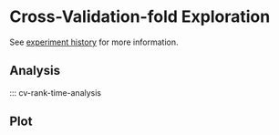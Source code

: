 # Cross-Validation-fold Exploration

See [experiment history](<../../notion/Allen project d3cfe5aab8384495b58fba8a47eeadcc.md#cv-rank-time-exploration>) for more information.

## Analysis

::: cv-rank-time-analysis

## Plot
